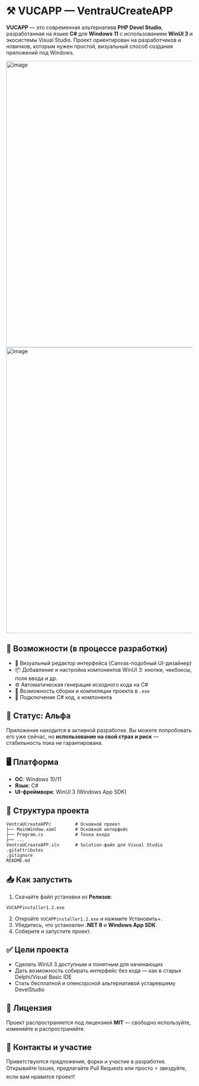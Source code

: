 # ⚒️ VUCAPP — VentraUCreateAPP
**VUCAPP** — это современная альтернатива **PHP Devel Studio**, разработанная на языке **C#** для **Windows 11** с использованием **WinUI 3** и экосистемы Visual Studio.
Проект ориентирован на разработчиков и новичков, которым нужен простой, визуальный способ создания приложений под Windows.

<img width="1293" height="772" alt="image" src="https://github.com/user-attachments/assets/98bf3dfe-52e6-42fc-9330-ce354d8c85e0" />
<img width="1293" height="771" alt="image" src="https://github.com/user-attachments/assets/95a8874b-93fa-43e3-9213-ddfed017e921" />

## 🔧 Возможности (в процессе разработки)

- 🎨 Визуальный редактор интерфейса (Canvas-подобный UI-дизайнер)
- 📦 Добавление и настройка компонентов WinUI 3: кнопки, чекбоксы, поля ввода и др.
- ⚙️ Автоматическая генерация исходного кода на C#
- 🚀 Возможность сборки и компиляции проекта в `.exe`
- 📜 Подключение С# код, к компонента

## 🚧 Статус: Альфа
Приложение находится в активной разработке.
Вы можете попробовать его уже сейчас, но **использование на свой страх и риск** — стабильность пока не гарантирована.

## 🖥️ Платформа
- **ОС**: Windows 10/11
- **Язык**: C#
- **UI-фреймворк**: WinUI 3 (Windows App SDK)

## 📁 Структура проекта
```
VentraUCreateAPP/         # Основной проект
├── MainWindow.xaml       # Основной интерфейс
├── Program.cs            # Точка входа
├── ...
VentraUCreateAPP.sln      # Solution-файл для Visual Studio
.gitattributes
.gitignore
README.md
```
## 📥 Как запустить
1. Скачайте файл установки из **Релизов**:
```
VUCAPPinstaller1.2.exe
```
2. Откройте `VUCAPPinstaller1.2.exe` и нажмите Установить+.
3. Убедитесь, что установлен **.NET 8** и **Windows App SDK**.
4. Соберите и запустите проект.

## ✅ Цели проекта
- Сделать WinUI 3 доступным и понятным для начинающих
- Дать возможность собирать интерфейс без кода — как в старых Delphi/Visual Basic IDE
- Стать бесплатной и опенсорсной альтернативой устаревшему DevelStudio
## 📜 Лицензия
Проект распространяется под лицензией **MIT** — свободно используйте, изменяйте и распространяйте.
## 🤝 Контакты и участие
Приветствуются предложения, форки и участие в разработке.
Открывайте Issues, предлагайте Pull Requests или просто ⭐️ звездуйте, если вам нравится проект!
